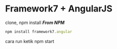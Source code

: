 Framework7 + AngularJS
==========
clone, npm install
***From NPM***
```javascript
npm install framework7.angular
```
cara run ketik npm start